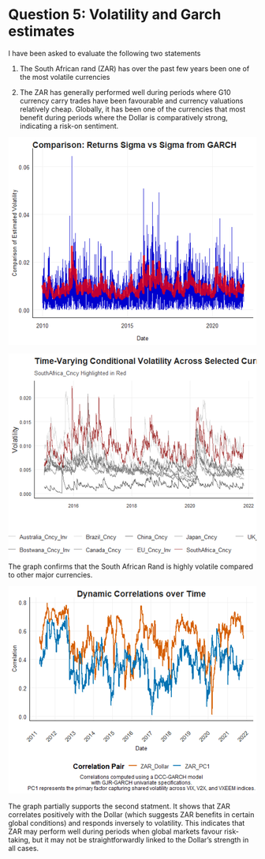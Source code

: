 # Question 5: Volatility and Garch estimates

I have been asked to evaluate the following two statements

1.  The South African rand (ZAR) has over the past few years been one of
    the most volatile currencies

2.  The ZAR has generally performed well during periods where G10
    currency carry trades have been favourable and currency valuations
    relatively cheap. Globally, it has been one of the currencies that
    most benefit during periods where the Dollar is comparatively
    strong, indicating a risk-on sentiment.

![](README_files/figure-markdown_github/plot-sigma-comparisons-1.png)

![](README_files/figure-markdown_github/plot-cond-var-for-multiple-countries-1.png)
The graph confirms that the South African Rand is highly volatile
compared to other major currencies.

![](README_files/figure-markdown_github/plot-dynamic-correlations-1.png)

The graph partially supports the second statment. It shows that ZAR
correlates positively with the Dollar (which suggests ZAR benefits in
certain global conditions) and responds inversely to volatility. This
indicates that ZAR may perform well during periods when global markets
favour risk-taking, but it may not be straightforwardly linked to the
Dollar’s strength in all cases.
